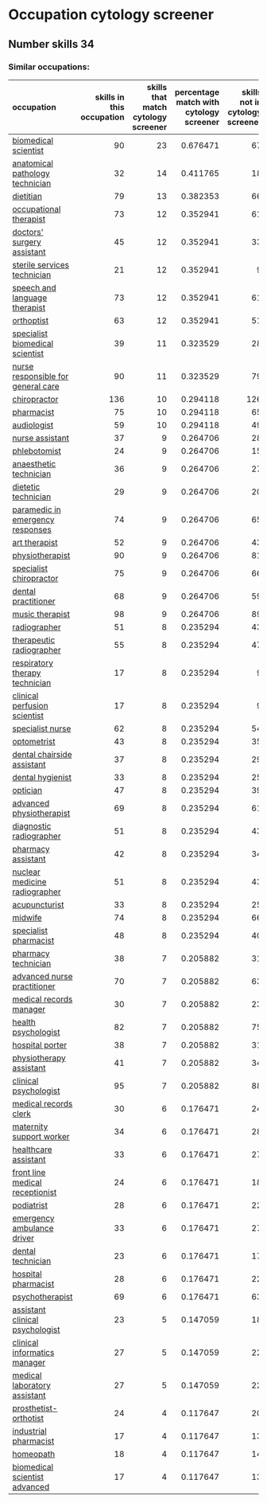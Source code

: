 # Occupation cytology screener
## Number skills 34
### Similar occupations:
| occupation                                                                  |   skills in this occupation |   skills that match cytology screener |   percentage match with cytology screener |   skills not in cytology screener |
|:----------------------------------------------------------------------------|----------------------------:|--------------------------------------:|------------------------------------------:|----------------------------------:|
| [biomedical scientist](biomedical_scientist.md)                             |                          90 |                                    23 |                                  0.676471 |                                67 |
| [anatomical pathology technician](anatomical_pathology_technician.md)       |                          32 |                                    14 |                                  0.411765 |                                18 |
| [dietitian](dietitian.md)                                                   |                          79 |                                    13 |                                  0.382353 |                                66 |
| [occupational therapist](occupational_therapist.md)                         |                          73 |                                    12 |                                  0.352941 |                                61 |
| [doctors' surgery assistant](doctors'_surgery_assistant.md)                 |                          45 |                                    12 |                                  0.352941 |                                33 |
| [sterile services technician](sterile_services_technician.md)               |                          21 |                                    12 |                                  0.352941 |                                 9 |
| [speech and language therapist](speech_and_language_therapist.md)           |                          73 |                                    12 |                                  0.352941 |                                61 |
| [orthoptist](orthoptist.md)                                                 |                          63 |                                    12 |                                  0.352941 |                                51 |
| [specialist biomedical scientist](specialist_biomedical_scientist.md)       |                          39 |                                    11 |                                  0.323529 |                                28 |
| [nurse responsible for general care](nurse_responsible_for_general_care.md) |                          90 |                                    11 |                                  0.323529 |                                79 |
| [chiropractor](chiropractor.md)                                             |                         136 |                                    10 |                                  0.294118 |                               126 |
| [pharmacist](pharmacist.md)                                                 |                          75 |                                    10 |                                  0.294118 |                                65 |
| [audiologist](audiologist.md)                                               |                          59 |                                    10 |                                  0.294118 |                                49 |
| [nurse assistant](nurse_assistant.md)                                       |                          37 |                                     9 |                                  0.264706 |                                28 |
| [phlebotomist](phlebotomist.md)                                             |                          24 |                                     9 |                                  0.264706 |                                15 |
| [anaesthetic technician](anaesthetic_technician.md)                         |                          36 |                                     9 |                                  0.264706 |                                27 |
| [dietetic technician](dietetic_technician.md)                               |                          29 |                                     9 |                                  0.264706 |                                20 |
| [paramedic in emergency responses](paramedic_in_emergency_responses.md)     |                          74 |                                     9 |                                  0.264706 |                                65 |
| [art therapist](art_therapist.md)                                           |                          52 |                                     9 |                                  0.264706 |                                43 |
| [physiotherapist](physiotherapist.md)                                       |                          90 |                                     9 |                                  0.264706 |                                81 |
| [specialist chiropractor](specialist_chiropractor.md)                       |                          75 |                                     9 |                                  0.264706 |                                66 |
| [dental practitioner](dental_practitioner.md)                               |                          68 |                                     9 |                                  0.264706 |                                59 |
| [music therapist](music_therapist.md)                                       |                          98 |                                     9 |                                  0.264706 |                                89 |
| [radiographer](radiographer.md)                                             |                          51 |                                     8 |                                  0.235294 |                                43 |
| [therapeutic radiographer](therapeutic_radiographer.md)                     |                          55 |                                     8 |                                  0.235294 |                                47 |
| [respiratory therapy technician](respiratory_therapy_technician.md)         |                          17 |                                     8 |                                  0.235294 |                                 9 |
| [clinical perfusion scientist](clinical_perfusion_scientist.md)             |                          17 |                                     8 |                                  0.235294 |                                 9 |
| [specialist nurse](specialist_nurse.md)                                     |                          62 |                                     8 |                                  0.235294 |                                54 |
| [optometrist](optometrist.md)                                               |                          43 |                                     8 |                                  0.235294 |                                35 |
| [dental chairside assistant](dental_chairside_assistant.md)                 |                          37 |                                     8 |                                  0.235294 |                                29 |
| [dental hygienist](dental_hygienist.md)                                     |                          33 |                                     8 |                                  0.235294 |                                25 |
| [optician](optician.md)                                                     |                          47 |                                     8 |                                  0.235294 |                                39 |
| [advanced physiotherapist](advanced_physiotherapist.md)                     |                          69 |                                     8 |                                  0.235294 |                                61 |
| [diagnostic radiographer](diagnostic_radiographer.md)                       |                          51 |                                     8 |                                  0.235294 |                                43 |
| [pharmacy assistant](pharmacy_assistant.md)                                 |                          42 |                                     8 |                                  0.235294 |                                34 |
| [nuclear medicine radiographer](nuclear_medicine_radiographer.md)           |                          51 |                                     8 |                                  0.235294 |                                43 |
| [acupuncturist](acupuncturist.md)                                           |                          33 |                                     8 |                                  0.235294 |                                25 |
| [midwife](midwife.md)                                                       |                          74 |                                     8 |                                  0.235294 |                                66 |
| [specialist pharmacist](specialist_pharmacist.md)                           |                          48 |                                     8 |                                  0.235294 |                                40 |
| [pharmacy technician](pharmacy_technician.md)                               |                          38 |                                     7 |                                  0.205882 |                                31 |
| [advanced nurse practitioner](advanced_nurse_practitioner.md)               |                          70 |                                     7 |                                  0.205882 |                                63 |
| [medical records manager](medical_records_manager.md)                       |                          30 |                                     7 |                                  0.205882 |                                23 |
| [health psychologist](health_psychologist.md)                               |                          82 |                                     7 |                                  0.205882 |                                75 |
| [hospital porter](hospital_porter.md)                                       |                          38 |                                     7 |                                  0.205882 |                                31 |
| [physiotherapy assistant](physiotherapy_assistant.md)                       |                          41 |                                     7 |                                  0.205882 |                                34 |
| [clinical psychologist](clinical_psychologist.md)                           |                          95 |                                     7 |                                  0.205882 |                                88 |
| [medical records clerk](medical_records_clerk.md)                           |                          30 |                                     6 |                                  0.176471 |                                24 |
| [maternity support worker](maternity_support_worker.md)                     |                          34 |                                     6 |                                  0.176471 |                                28 |
| [healthcare assistant](healthcare_assistant.md)                             |                          33 |                                     6 |                                  0.176471 |                                27 |
| [front line medical receptionist](front_line_medical_receptionist.md)       |                          24 |                                     6 |                                  0.176471 |                                18 |
| [podiatrist](podiatrist.md)                                                 |                          28 |                                     6 |                                  0.176471 |                                22 |
| [emergency ambulance driver](emergency_ambulance_driver.md)                 |                          33 |                                     6 |                                  0.176471 |                                27 |
| [dental technician](dental_technician.md)                                   |                          23 |                                     6 |                                  0.176471 |                                17 |
| [hospital pharmacist](hospital_pharmacist.md)                               |                          28 |                                     6 |                                  0.176471 |                                22 |
| [psychotherapist](psychotherapist.md)                                       |                          69 |                                     6 |                                  0.176471 |                                63 |
| [assistant clinical psychologist](assistant_clinical_psychologist.md)       |                          23 |                                     5 |                                  0.147059 |                                18 |
| [clinical informatics manager](clinical_informatics_manager.md)             |                          27 |                                     5 |                                  0.147059 |                                22 |
| [medical laboratory assistant](medical_laboratory_assistant.md)             |                          27 |                                     5 |                                  0.147059 |                                22 |
| [prosthetist-orthotist](prosthetist-orthotist.md)                           |                          24 |                                     4 |                                  0.117647 |                                20 |
| [industrial pharmacist](industrial_pharmacist.md)                           |                          17 |                                     4 |                                  0.117647 |                                13 |
| [homeopath](homeopath.md)                                                   |                          18 |                                     4 |                                  0.117647 |                                14 |
| [biomedical scientist advanced](biomedical_scientist_advanced.md)           |                          17 |                                     4 |                                  0.117647 |                                13 |
